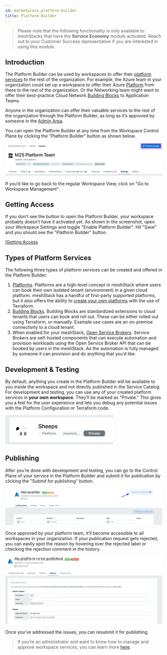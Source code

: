 ```yaml
---
id: marketplace.platform-builder
title: Platform Builder
---
```


> Please note that the following functionality is only available to meshStacks that have the **Service Economy** module activated.
> Reach out to your Customer Success representative if you are interested in using this module.

## Introduction

The Platform Builder can be used by workspaces to offer their [platform services](marketplace.index#platform-services) to the rest of the organization.
For example, the Azure team in your organization could set up a workspace to offer their Azure [Platform](administration.platforms) from there to
the rest of the organization. Or the Networking team might want to offer their best-practice Cloud Network [Building Blocks](administration.building-blocks)
to Application Teams.

Anyone in the organization can offer their valuable services to the rest of the organization through the Platform Builder, as long as it’s approved by someone in the [Admin Area](administration.index).

You can open the Platform Builder at any time from the Workspace Control Plane by clicking the
"Platform Builder" button as shown below.

![Introduction](assets/platform-builder/introduction.png)

If you’d like to go back to the regular Workspace View, click on "Go to Workspace Management".

## Getting Access

If you don’t see the button to open the Platform Builder, your workspace probably doesn’t have it activated yet. As shown in the screenshot, open your Workspace Settings and toggle "Enable Platform Builder". Hit "Save" and you should see the "Platform Builder" button.

[!Getting Access](assets/platform-builder/getting-access.png)

## Types of Platform Services

The following three types of platform services can be created and offered in the Platform Builder:

1. [Platforms](administration.platforms). Platforms are a high-level concept in meshStack where users can book
   their own isolated tenant (environment) in a given cloud platform. meshStack has a handful of first-party supported
   platforms, but it also offers the ability to [create your own platforms](meshstack.how-to.create-your-own-platform)
   with the use of Terraform.
2. [Building Blocks](administration.building-blocks). Building Blocks are standardized extensions to cloud tenants that users
   can book and roll out. These can be either rolled out using Terraform, or manually. Example use cases are an on-premise
   connectivity to a cloud tenant.
3. When enabled for your meshStack, [Open Service Brokers](administration.service-brokers). Service Brokers are self-hosted components that can execute
   automation and provision workloads using the Open Service Broker API that can be booked by users in the meshStack.
   As the automation is fully managed by someone it can provision and do anything that you’d like.

## Development & Testing

By default, anything you create in the Platform Builder will be available to you inside the workspace and not directly published in the Service Catalog.
For development and testing, you can use any of your created platform services in **your own workspace**. They’ll be marked as "Private." This gives you a feel for the user experience and lets you debug any potential issues with the Platform Configuration or Terraform code.

![Private](./assets/platform-builder/private.png)

## Publishing

After you’re done with development and testing, you can go to the Control Plane of your service in the Platform Builder and submit it for publication by clicking the "Submit for publishing" button.

![Publishing](./assets/platform-builder/publish-button.png)

Once approved by your platform team, it’ll become accessible to all workspaces in your organization.
If your publication request gets rejected, you can easily spot the reason by hovering over the rejected label or checking the rejection comment in the history.

![Rejection](./assets/platform-builder/rejection-details.png)

Once you’ve addressed the issues, you can resubmit it for publishing.

> If you’re an administrator and want to know how
> to manage and approve workspace services, you can learn more [here](administration.workspace-services).
